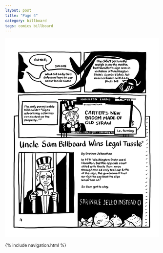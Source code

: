 ```yaml
---
layout: post
title: "Page 4"
category: billboard
tags: comics billboard
---
```


![Cover](/assets/billboardzine/4.png)

{% include navigation.html %}
